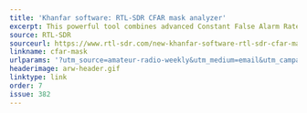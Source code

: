 ```yaml
---
title: 'Khanfar software: RTL-SDR CFAR mask analyzer'
excerpt: This powerful tool combines advanced Constant False Alarm Rate (CFAR) algorithms with innovative  Frequency Mask Trigger (FMT) techniques to provide reliable signal detection even in challenging RF environments.
source: RTL-SDR
sourceurl: https://www.rtl-sdr.com/new-khanfar-software-rtl-sdr-cfar-mask-analyzer/
linkname: cfar-mask
urlparams: '?utm_source=amateur-radio-weekly&utm_medium=email&utm_campaign=newsletter'
headerimage: arw-header.gif
linktype: link
order: 7
issue: 382
---
```

